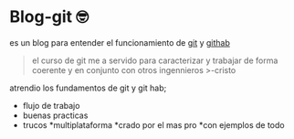 # Blog-git  🤓 
es un blog para entender el funcionamiento de [git](https://github.com/git "git") y [githab](https://github.com "githab")
> el curso de git me a servido para caracterizar y trabajar de forma coerente y en conjunto con otros ingennieros >-cristo

atrendio los fundamentos de git y git hab; 
* flujo de trabajo 
* buenas practicas 
* trucos 
*multiplataforma 
*crado por el mas pro 
*con ejemplos de todo 

